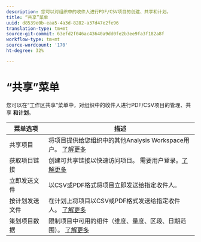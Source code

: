 ```yaml
---
description: 您可以对组织中的收件人进行PDF/CSV项目的创建、共享和计划。
title: “共享”菜单
uuid: d8539e0b-eaa5-4a3d-8282-a37d47e2fe96
translation-type: tm+mt
source-git-commit: 63efd2f046ac43640a9dd0fe2b3ee9fa3f182a8f
workflow-type: tm+mt
source-wordcount: '170'
ht-degree: 32%

---
```



# “共享”菜单

您可以在“工作区共享”菜单中，对组织中的收件人进行PDF/CSV项目的管理、共享 **和计划**。

| 菜单选项 | 描述 |
|---|---|
| 共享项目 | 将项目提供给您组织中的其他Analysis Workspace用户。 [了解更多](https://docs.adobe.com/content/help/zh-Hans/analytics/analyze/analysis-workspace/curate-share/share-projects.html) |
| 获取项目链接 | 创建可共享链接以快速访问项目。 需要用户登录。[了解更多](https://docs.adobe.com/content/help/en/analytics/analyze/analysis-workspace/curate-share/shareable-links.html) |
| 立即发送文件 | 以CSV或PDF格式将项目立即发送给指定收件人。 |
| 按计划发送文件 | 在计划上将项目以CSV或PDF格式发送给指定收件人。 [了解更多](https://docs.adobe.com/content/help/en/analytics/analyze/analysis-workspace/curate-share/t-schedule-report.html) |
| 策划项目数据 | 限制项目中可用的组件（维度、量度、区段、日期范围）。 [了解更多](https://docs.adobe.com/content/help/zh-Hans/analytics/analyze/analysis-workspace/curate-share/curate.html) |
